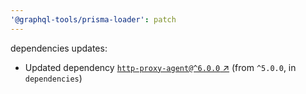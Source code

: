 ```yaml
---
'@graphql-tools/prisma-loader': patch
---
```

dependencies updates:
  - Updated dependency [`http-proxy-agent@^6.0.0` ↗︎](https://www.npmjs.com/package/http-proxy-agent/v/6.0.0) (from `^5.0.0`, in `dependencies`)
